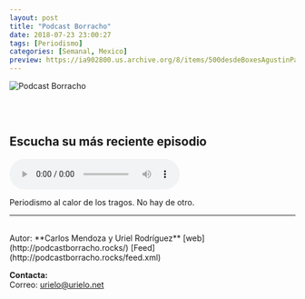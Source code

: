 ```yaml
---
layout: post
title: "Podcast Borracho"
date: 2018-07-23 23:00:27
tags: [Periodismo]
categories: [Semanal, Mexico]
preview: https://ia902800.us.archive.org/8/items/500desdeBoxesAgustinPalmeiro/300Podcastborracho-UrielRodrguez.png
---
```


![Podcast Borracho](https://ia902800.us.archive.org/8/items/500desdeBoxesAgustinPalmeiro/500Podcastborracho-UrielRodrguez.png)

<br/>
<br/>

## Escucha su más reciente episodio

<!--reproductor-feed=http://podcastborracho.rocks/feed.xml-->
<!--reproductor-start-->
<audio id="audio" preload="auto" controls="" src="https://podcastborracho.podbean.com/mf/feed/6vb6tc/covers_oscar_rojasok.mp3"></audio>
<!--reproductor-end-->

Periodismo al calor de los tragos. No hay de otro.

_ _ _

<br>
Autor: **Carlos Mendoza y Uriel Rodríguez**  
[web](http://podcastborracho.rocks/)  
[Feed](http://podcastborracho.rocks/feed.xml)  



**Contacta:**  
Correo: [urielo@urielo.net](mailto:urielo@urielo.net)  

